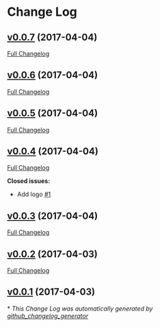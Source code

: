 # Change Log

## [v0.0.7](https://github.com/feathersjs/feathers-postmark/tree/v0.0.7) (2017-04-04)
[Full Changelog](https://github.com/feathersjs/feathers-postmark/compare/v0.0.6...v0.0.7)

## [v0.0.6](https://github.com/feathersjs/feathers-postmark/tree/v0.0.6) (2017-04-04)
[Full Changelog](https://github.com/feathersjs/feathers-postmark/compare/v0.0.5...v0.0.6)

## [v0.0.5](https://github.com/feathersjs/feathers-postmark/tree/v0.0.5) (2017-04-04)
[Full Changelog](https://github.com/feathersjs/feathers-postmark/compare/v0.0.4...v0.0.5)

## [v0.0.4](https://github.com/feathersjs/feathers-postmark/tree/v0.0.4) (2017-04-04)
[Full Changelog](https://github.com/feathersjs/feathers-postmark/compare/v0.0.3...v0.0.4)

**Closed issues:**

- Add logo [\#1](https://github.com/feathersjs/feathers-postmark/issues/1)

## [v0.0.3](https://github.com/feathersjs/feathers-postmark/tree/v0.0.3) (2017-04-04)
[Full Changelog](https://github.com/feathersjs/feathers-postmark/compare/v0.0.2...v0.0.3)

## [v0.0.2](https://github.com/feathersjs/feathers-postmark/tree/v0.0.2) (2017-04-03)
[Full Changelog](https://github.com/feathersjs/feathers-postmark/compare/v0.0.1...v0.0.2)

## [v0.0.1](https://github.com/feathersjs/feathers-postmark/tree/v0.0.1) (2017-04-03)


\* *This Change Log was automatically generated by [github_changelog_generator](https://github.com/skywinder/Github-Changelog-Generator)*